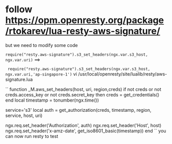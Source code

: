 # follow https://opm.openresty.org/package/rtokarev/lua-resty-aws-signature/

but we need to modify some code

  `` require("resty.aws-signature").s3_set_headers(ngx.var.s3_host, ngx.var.uri)
  ``
   ==>  

   `` 
    require("resty.aws-signature").s3_set_headers(ngx.var.s3_host, ngx.var.uri,'ap-singapore-1')
       ``
vi  /usr/local/openresty/site/lualib/resty/aws-signature.lua

``
function _M.aws_set_headers(host, uri, region,creds)
  if not creds or not creds.access_key or not creds.secret_key then
    creds = get_credentials()
  end
  local timestamp = tonumber(ngx.time())
 
 service='s3'
  local auth = get_authorization(creds, timestamp, region, service, host, uri)

  ngx.req.set_header('Authorization', auth)
  ngx.req.set_header('Host', host)
  ngx.req.set_header('x-amz-date', get_iso8601_basic(timestamp))
end
``
you can now run resty to test